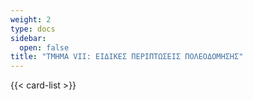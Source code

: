 ```yaml
---
weight: 2
type: docs
sidebar:
  open: false
title: "ΤΜΗΜΑ VΙΙ: ΕΙΔΙΚΕΣ ΠΕΡΙΠΤΩΣΕΙΣ ΠΟΛΕΟΔΟΜΗΣΗΣ"
---
```


{{< card-list >}}
